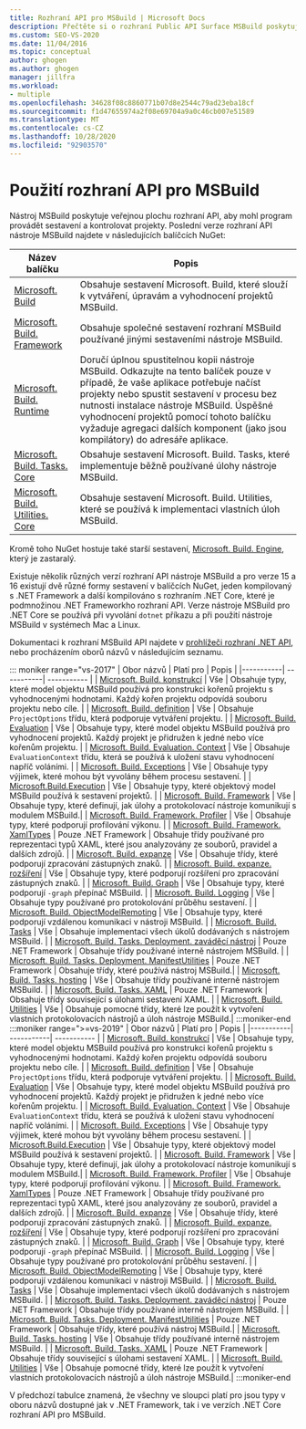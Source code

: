 ```yaml
---
title: Rozhraní API pro MSBuild | Microsoft Docs
description: Přečtěte si o rozhraní Public API Surface MSBuild poskytuje, aby mohl program provádět sestavení a kontrolovat projekty.
ms.custom: SEO-VS-2020
ms.date: 11/04/2016
ms.topic: conceptual
author: ghogen
ms.author: ghogen
manager: jillfra
ms.workload:
- multiple
ms.openlocfilehash: 34628f08c8860771b07d8e2544c79ad23eba18cf
ms.sourcegitcommit: f1d47655974a2f08e69704a9a0c46cb007e51589
ms.translationtype: MT
ms.contentlocale: cs-CZ
ms.lasthandoff: 10/28/2020
ms.locfileid: "92903570"
---
```

# <a name="use-the-msbuild-api"></a>Použití rozhraní API pro MSBuild

Nástroj MSBuild poskytuje veřejnou plochu rozhraní API, aby mohl program provádět sestavení a kontrolovat projekty. Poslední verze rozhraní API nástroje MSBuild najdete v následujících balíčcích NuGet:

| Název balíčku | Popis |
| ------------ | ----------- |
| [Microsoft. Build](https://www.nuget.org/packages/Microsoft.Build) | Obsahuje sestavení Microsoft. Build, které slouží k vytváření, úpravám a vyhodnocení projektů MSBuild.|
| [Microsoft. Build. Framework](https://www.nuget.org/packages/Microsoft.Build.Framework)| Obsahuje společné sestavení rozhraní MSBuild používané jinými sestaveními nástroje MSBuild. |
| [Microsoft. Build. Runtime](https://www.nuget.org/packages/Microsoft.Build.Runtime) | Doručí úplnou spustitelnou kopii nástroje MSBuild. Odkazujte na tento balíček pouze v případě, že vaše aplikace potřebuje načíst projekty nebo spustit sestavení v procesu bez nutnosti instalace nástroje MSBuild. Úspěšné vyhodnocení projektů pomocí tohoto balíčku vyžaduje agregaci dalších komponent (jako jsou kompilátory) do adresáře aplikace. |
| [Microsoft. Build. Tasks. Core](https://www.nuget.org/packages/Microsoft.Build.Tasks.Core) | Obsahuje sestavení Microsoft. Build. Tasks, které implementuje běžně používané úlohy nástroje MSBuild. |
| [Microsoft. Build. Utilities. Core](https://www.nuget.org/packages/Microsoft.Build.Utilities.Core) | Obsahuje sestavení Microsoft. Build. Utilities, které se používá k implementaci vlastních úloh MSBuild. |

Kromě toho NuGet hostuje také starší sestavení, [Microsoft. Build. Engine](https://www.nuget.org/packages/Microsoft.Build.Engine), který je zastaralý.

Existuje několik různých verzí rozhraní API nástroje MSBuild a pro verze 15 a 16 existují dvě různé formy sestavení v balíčcích NuGet, jeden kompilovaný s .NET Framework a další kompilováno s rozhraním .NET Core, které je podmnožinou .NET Frameworkho rozhraní API.  Verze nástroje MSBuild pro .NET Core se používá při vyvolání `dotnet` příkazu a při použití nástroje MSBuild v systémech Mac a Linux.

Dokumentaci k rozhraní MSBuild API najdete v [prohlížeči rozhraní .NET API](/dotnet/api), nebo procházením oborů názvů v následujícím seznamu.

::: moniker range="vs-2017"
| Obor názvů | Platí pro | Popis |
|-----------| -----------| ----------- |
| [Microsoft. Build. konstrukcí](/dotnet/api/Microsoft.Build.Construction?view=msbuild-15&preserve-view=true) | Vše |  Obsahuje typy, které model objektu MSBuild používá pro konstrukci kořenů projektu s vyhodnocenými hodnotami. Každý kořen projektu odpovídá souboru projektu nebo cíle. |
| [Microsoft. Build. definition](/dotnet/api/Microsoft.Build.Definition?view=msbuild-15&preserve-view=true) | Vše | Obsahuje `ProjectOptions` třídu, která podporuje vytváření projektu. |
| [Microsoft. Build. Evaluation](/dotnet/api/Microsoft.Build.Evaluation?view=msbuild-15&preserve-view=true) | Vše | Obsahuje typy, které model objektu MSBuild používá pro vyhodnocení projektů. Každý projekt je přidružen k jedné nebo více kořenům projektu. |
| [Microsoft. Build. Evaluation. Context](/dotnet/api/Microsoft.Build.Evaluation.Context?view=msbuild-15&preserve-view=true) | Vše | Obsahuje `EvaluationContext` třídu, která se používá k uložení stavu vyhodnocení napříč voláními. |
| [Microsoft. Build. Exceptions](/dotnet/api/Microsoft.Build.Exceptions?view=msbuild-15&preserve-view=true) | Vše | Obsahuje typy výjimek, které mohou být vyvolány během procesu sestavení. |
| [Microsoft.Build.Execution](/dotnet/api/Microsoft.Build.Execution?view=msbuild-15&preserve-view=true) | Vše | Obsahuje typy, které objektový model MSBuild používá k sestavení projektů. |
| [Microsoft. Build. Framework](/dotnet/api/Microsoft.Build.Framework?view=msbuild-15&preserve-view=true) | Vše | Obsahuje typy, které definují, jak úlohy a protokolovací nástroje komunikují s modulem MSBuild.|
| [Microsoft. Build. Framework. Profiler](/dotnet/api/Microsoft.Build.Framework.Profiler?view=msbuild-15&preserve-view=true) | Vše | Obsahuje typy, které podporují profilování výkonu. |
| [Microsoft. Build. Framework. XamlTypes](/dotnet/api/Microsoft.Build.Framework.XamlTypes?view=msbuild-15&preserve-view=true) | Pouze .NET Framework | Obsahuje třídy používané pro reprezentaci typů XAML, které jsou analyzovány ze souborů, pravidel a dalších zdrojů. |
| [Microsoft. Build. expanze](/dotnet/api/Microsoft.Build.Globbing?view=msbuild-15&preserve-view=true) | Vše | Obsahuje třídy, které podporují zpracování zástupných znaků. |
| [Microsoft. Build. expanze. rozšíření](/dotnet/api/Microsoft.Build.Globbing.Extensions?view=msbuild-15&preserve-view=true) | Vše | Obsahuje typy, které podporují rozšíření pro zpracování zástupných znaků. |
| [Microsoft. Build. Graph](/dotnet/api/Microsoft.Build.Graph?view=msbuild-15&preserve-view=true) | Vše | Obsahuje typy, které podporují `-graph` přepínač MSBuild. |
| [Microsoft. Build. Logging](/dotnet/api/Microsoft.Build.Logging?view=msbuild-15&preserve-view=true) | Vše | Obsahuje typy používané pro protokolování průběhu sestavení. |
| [Microsoft. Build. ObjectModelRemoting](/dotnet/api/Microsoft.Build.ObjectModelRemoting?view=msbuild-15&preserve-view=true) | Vše | Obsahuje typy, které podporují vzdálenou komunikaci v nástroji MSBuild. |
| [Microsoft. Build. Tasks](/dotnet/api/Microsoft.Build.Tasks?view=msbuild-15&preserve-view=true) | Vše | Obsahuje implementaci všech úkolů dodávaných s nástrojem MSBuild. |
| [Microsoft. Build. Tasks. Deployment. zaváděcí nástroj](/dotnet/api/Microsoft.Build.Tasks.Deployment.Bootstrapper?view=msbuild-15&preserve-view=true) | Pouze .NET Framework | Obsahuje třídy používané interně nástrojem MSBuild. |
| [Microsoft. Build. Tasks. Deployment. ManifestUtilities](/dotnet/api/Microsoft.Build.Tasks.Deployment.ManifestUtilities?view=msbuild-15&preserve-view=true) | Pouze .NET Framework | Obsahuje třídy, které používá nástroj MSBuild.|
| [Microsoft. Build. Tasks. hosting](/dotnet/api/Microsoft.Build.Tasks.Hosting?view=msbuild-15&preserve-view=true) | Vše | Obsahuje třídy používané interně nástrojem MSBuild. |
| [Microsoft. Build. Tasks. XAML](/dotnet/api/Microsoft.Build.Tasks.Xaml?view=msbuild-15&preserve-view=true) | Pouze .NET Framework | Obsahuje třídy související s úlohami sestavení XAML. |
| [Microsoft. Build. Utilities](/dotnet/api/Microsoft.Build.Utilities?view=msbuild-15&preserve-view=true) | Vše | Obsahuje pomocné třídy, které lze použít k vytvoření vlastních protokolovacích nástrojů a úloh nástroje MSBuild.|
:::moniker-end
:::moniker range=">=vs-2019"
| Obor názvů | Platí pro | Popis |
|-----------| -----------| ----------- |
| [Microsoft. Build. konstrukcí](/dotnet/api/Microsoft.Build.Construction?view=msbuild-16&preserve-view=true) | Vše |  Obsahuje typy, které model objektu MSBuild používá pro konstrukci kořenů projektu s vyhodnocenými hodnotami. Každý kořen projektu odpovídá souboru projektu nebo cíle. |
| [Microsoft. Build. definition](/dotnet/api/Microsoft.Build.Definition?view=msbuild-16&preserve-view=true) | Vše | Obsahuje `ProjectOptions` třídu, která podporuje vytváření projektu. |
| [Microsoft. Build. Evaluation](/dotnet/api/Microsoft.Build.Evaluation?view=msbuild-16&preserve-view=true) | Vše | Obsahuje typy, které model objektu MSBuild používá pro vyhodnocení projektů. Každý projekt je přidružen k jedné nebo více kořenům projektu. |
| [Microsoft. Build. Evaluation. Context](/dotnet/api/Microsoft.Build.Evaluation.Context?view=msbuild-16&preserve-view=true) | Vše | Obsahuje `EvaluationContext` třídu, která se používá k uložení stavu vyhodnocení napříč voláními. |
| [Microsoft. Build. Exceptions](/dotnet/api/Microsoft.Build.Exceptions?view=msbuild-16&preserve-view=true) | Vše | Obsahuje typy výjimek, které mohou být vyvolány během procesu sestavení. |
| [Microsoft.Build.Execution](/dotnet/api/Microsoft.Build.Execution?view=msbuild-16&preserve-view=true) | Vše | Obsahuje typy, které objektový model MSBuild používá k sestavení projektů. |
| [Microsoft. Build. Framework](/dotnet/api/Microsoft.Build.Framework?view=msbuild-16&preserve-view=true) | Vše | Obsahuje typy, které definují, jak úlohy a protokolovací nástroje komunikují s modulem MSBuild.|
| [Microsoft. Build. Framework. Profiler](/dotnet/api/Microsoft.Build.Framework.Profiler?view=msbuild-16&preserve-view=true) | Vše | Obsahuje typy, které podporují profilování výkonu. |
| [Microsoft. Build. Framework. XamlTypes](/dotnet/api/Microsoft.Build.Framework.XamlTypes?view=msbuild-16&preserve-view=true) | Pouze .NET Framework | Obsahuje třídy používané pro reprezentaci typů XAML, které jsou analyzovány ze souborů, pravidel a dalších zdrojů. |
| [Microsoft. Build. expanze](/dotnet/api/Microsoft.Build.Globbing?view=msbuild-16&preserve-view=true) | Vše | Obsahuje třídy, které podporují zpracování zástupných znaků. |
| [Microsoft. Build. expanze. rozšíření](/dotnet/api/Microsoft.Build.Globbing.Extensions?view=msbuild-16&preserve-view=true) | Vše | Obsahuje typy, které podporují rozšíření pro zpracování zástupných znaků. |
| [Microsoft. Build. Graph](/dotnet/api/Microsoft.Build.Graph?view=msbuild-16&preserve-view=true) | Vše | Obsahuje typy, které podporují `-graph` přepínač MSBuild. |
| [Microsoft. Build. Logging](/dotnet/api/Microsoft.Build.Logging?view=msbuild-16&preserve-view=true) | Vše | Obsahuje typy používané pro protokolování průběhu sestavení. |
| [Microsoft. Build. ObjectModelRemoting](/dotnet/api/Microsoft.Build.ObjectModelRemoting?view=msbuild-16&preserve-view=true) | Vše | Obsahuje typy, které podporují vzdálenou komunikaci v nástroji MSBuild. |
| [Microsoft. Build. Tasks](/dotnet/api/Microsoft.Build.Tasks?view=msbuild-16&preserve-view=true) | Vše | Obsahuje implementaci všech úkolů dodávaných s nástrojem MSBuild. |
| [Microsoft. Build. Tasks. Deployment. zaváděcí nástroj](/dotnet/api/Microsoft.Build.Tasks.Deployment.Bootstrapper?view=msbuild-16&preserve-view=true) | Pouze .NET Framework | Obsahuje třídy používané interně nástrojem MSBuild. |
| [Microsoft. Build. Tasks. Deployment. ManifestUtilities](/dotnet/api/Microsoft.Build.Tasks.Deployment.ManifestUtilities?view=msbuild-16&preserve-view=true) | Pouze .NET Framework | Obsahuje třídy, které používá nástroj MSBuild.|
| [Microsoft. Build. Tasks. hosting](/dotnet/api/Microsoft.Build.Tasks.Hosting?view=msbuild-16&preserve-view=true) | Vše | Obsahuje třídy používané interně nástrojem MSBuild. |
| [Microsoft. Build. Tasks. XAML](/dotnet/api/Microsoft.Build.Tasks.Xaml?view=msbuild-16&preserve-view=true) | Pouze .NET Framework | Obsahuje třídy související s úlohami sestavení XAML. |
| [Microsoft. Build. Utilities](/dotnet/api/Microsoft.Build.Utilities?view=msbuild-16&preserve-view=true) | Vše | Obsahuje pomocné třídy, které lze použít k vytvoření vlastních protokolovacích nástrojů a úloh nástroje MSBuild.|
:::moniker-end

V předchozí tabulce znamená, že všechny ve sloupci platí pro jsou typy v oboru názvů dostupné jak v .NET Framework, tak i ve verzích .NET Core rozhraní API pro MSBuild.

